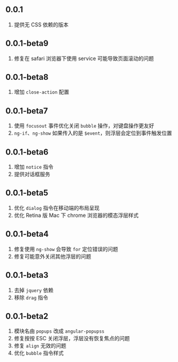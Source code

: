 ## 0.0.1

1. 提供无 CSS 依赖的版本 

## 0.0.1-beta9

1. 修复在 safari 浏览器下使用 service 可能导致页面滚动的问题

## 0.0.1-beta8

1. 增加 `close-action` 配置

## 0.0.1-beta7

1. 使用 `focusout` 事件优化关闭 `bubble` 操作，对键盘操作更友好
2. `ng-if`、`ng-show` 如果传入的是 `$event`，则浮层会定位到事件触发位置

## 0.0.1-beta6

1. 增加 `notice` 指令
2. 提供对话框服务

## 0.0.1-beta5

1. 优化 `dialog` 指令在移动端的布局呈现
2. 优化 Retina 版 Mac 下 chrome 浏览器的模态浮层样式

## 0.0.1-beta4

1. 修复使用 `ng-show` 会导致 `for` 定位错误的问题
2. 修复可能意外关闭其他浮层的问题

## 0.0.1-beta3

1. 去掉 `jquery` 依赖
2. 移除 `drag` 指令

## 0.0.1-beta2

1. 模块名由 `popups` 改成 `angular-popupss`
2. 修复按按 ESC 关闭浮层，浮层没有恢复焦点的问题
3. 修复 `align` 无效的问题
4. 优化 `bubble` 指令样式
